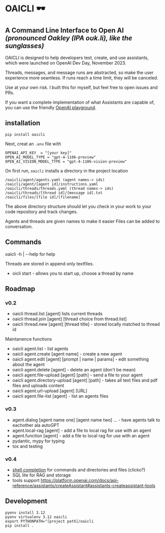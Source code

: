# OAICLI 🕶️
**A Command Line Interface to Open AI**
_(pronounced Oakley (IPA oʊk.li), like the sunglasses)_
---

OAICLI is designed to help developers test, create, and use assistants, which were launched on OpenAI Dev Day, November 2023.

Threads, messages, and message runs are abstracted, so make the user experience more seamless. If runs reach a time limit, they will be canceled.

Use at your own risk.
I built this for myself, but feel free to open issues and PRs.

If you want a complete implementation of what Assistants are capable of, you can use the friendly [OpenAI playground](https://platform.openai.com/playground).


## installation

`pip install oaicli`

Next, creat an `.env` file with

    OPENAI_API_KEY  = "[your key]"
    OPEN_AI_MODEL_TYPE = "gpt-4-1106-preview"
    OPEN_AI_VISION_MODEL_TYPE = "gpt-4-1106-vision-preview"


On first run, `oaicli` installs a directory in the project location

    /oaicli/agent/agents.yaml (agent names-> ids)
    /oaicli/agent/[agent id]/instructions.yaml
    /oaicli/threads/threads.yaml (thread names-> ids)
    /oaicli/threads/[thread id]/[message id].txt
    /oaicli/files/[file id]/[filename]

The above directory structure should let you check in your work to
your code repository and track changes.

Agents and threads are given names to make it easier
Files can be added to conversation.

## Commands

oaicli -h | --help for help

Threads are stored in append only textfiles.

 - oicli start - allows you to start up, choose a thread by name


## Roadmap

### v0.2

 - oaicli thread.list [agent] lists current threads
 - oaicli thread.join [agent] [thread choice from thread.list]
 - oaicli thread.new [agent] [thread title] - stored locally matched to thread id

Maintanence functions

 - oaicli agent.list - list agents
 - oaicli agent.create [agent name] - create a new agent
 - oaicli agent.edit [agent] [prompt | name | params] - edit something about the agent
 - oaicli agent.delete [agent] - delete an agent (don't be mean)
 - oaicli agent.file-upload [agent] [path] - send a file to your agent
 - oaicli agent.directory-upload [agent] [path] - takes all text files and pdf files and uploads content
 - oaicli agent.url-upload [agent] [URL]
 - oaicli agent.file-list [agent] - list an agents files

### v0.3

 - agent.dialog [agent name one] [agent name two] ... - have  agents talk to eachother ala autoGPT
 - agent.local-rag [agent] - add a file to local rag for use with an agent
 - agent.function [agent] - add a file to local rag for use with an agent
 - pydantic, mypy for typing
 - tox and testing

### v0.4

  - [shell completion](https://click.palletsprojects.com/en/8.1.x/shell-completion/) for commands and directories and files (clicko?)
  -  SQL lite for RAG and storage
  - tools support https://platform.openai.com/docs/api-reference/assistants/createAssistant#assistants-createassistant-tools


## Development


    pyenv install 3.12
    pyenv virtualenv 3.12 oaicli
    export PYTHONPATH="[project path]/oaicli
    pip install .
